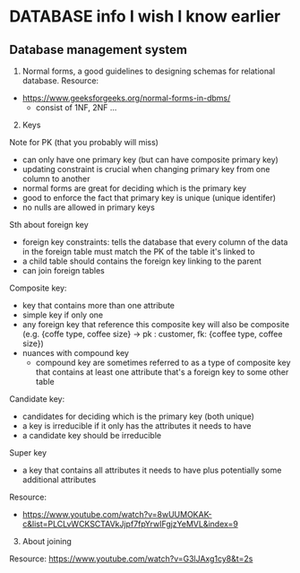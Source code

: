 # DATABASE info I wish I know earlier

## Database management system

1. Normal forms, a good guidelines to designing schemas for relational database. 
Resource:
- https://www.geeksforgeeks.org/normal-forms-in-dbms/ 
  - consist of 1NF, 2NF ...

2. Keys

Note for PK (that you probably will miss)
- can only have one primary key (but can have composite primary key)
- updating constraint is crucial when changing primary key from one column to another
- normal forms are great for deciding which is the primary key 
- good to enforce the fact that primary key is unique (unique identifer) 
- no nulls are allowed in primary keys

Sth about foreign key
- foreign key constraints: tells the database that every column of the data in the foreign table must match the PK of the table it's linked to
-  a child table should contains the foreign key linking to the parent
-  can join foreign tables 

Composite key:
- key that contains more than one attribute
- simple key if only one 
- any foreign key that reference this composite key will also be composite (e.g. {coffe type, coffee size} -> pk : customer, fk: {coffee type, coffee size})
- nuances with compound key
  - compound key are sometimes referred to as a type of composite key that contains at least one attribute that's a foreign key to some other table

Candidate key:
- candidates for deciding which is the primary key (both unique)
- a key is irreducible if it only has the attributes it needs to have
- a candidate key should be irreducible

Super key 
- a key that contains all attributes it needs to have plus potentially some additional attributes 

Resource:
- https://www.youtube.com/watch?v=8wUUMOKAK-c&list=PLCLvWCKSCTAVkJjpf7fpYrwIFgjzYeMVL&index=9 

3. About joining

Resource: https://www.youtube.com/watch?v=G3lJAxg1cy8&t=2s
